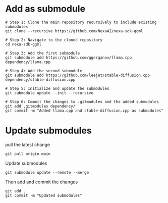# Add as submodule
```
# Step 1: Clone the main repository recursively to include existing submodules
git clone --recursive https://github.com/NexaAI/nexa-sdk-ggml

# Step 2: Navigate to the cloned repository
cd nexa-sdk-ggml

# Step 3: Add the first submodule
git submodule add https://github.com/ggerganov/llama.cpp dependency/llama.cpp

# Step 4: Add the second submodule
git submodule add https://github.com/leejet/stable-diffusion.cpp dependency/stable-diffusion.cpp

# Step 5: Initialize and update the submodules
git submodule update --init --recursive

# Step 6: Commit the changes to .gitmodules and the added submodules
git add .gitmodules dependency/
git commit -m "Added llama.cpp and stable-diffusion.cpp as submodules"
```

# Update submodules
pull the latest change
```
git pull origin main
```
Update submodules
```
git submodule update --remote --merge
```
Then add and commit the changes
```
git add .
git commit -m "Updated submodules"
```
